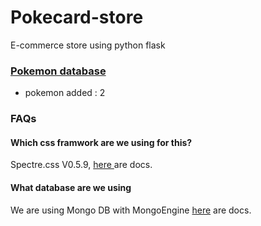 # Pokecard-store
E-commerce store using python flask

### [Pokemon database](https://pokemondb.net/pokedex/national)
- pokemon added : 2

### FAQs

#### Which css framwork are we using for this?
Spectre.css V0.5.9, [ here ](https://picturepan2.github.io/spectre/getting-started.html) are docs.

#### What database are we using 
We are using Mongo DB with MongoEngine [here](http://docs.mongoengine.org/index.html) are docs. 
